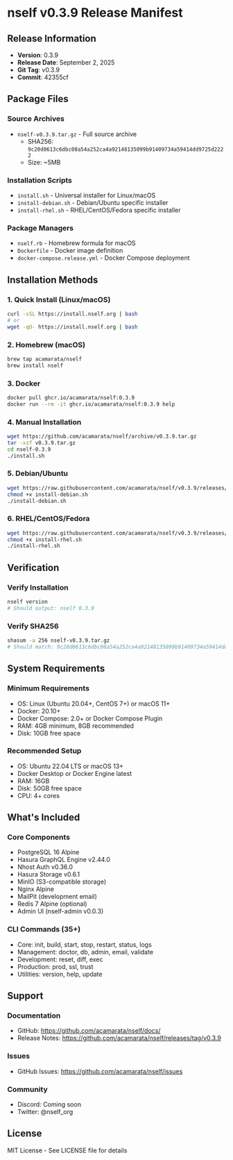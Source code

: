 # nself v0.3.9 Release Manifest

## Release Information
- **Version**: 0.3.9
- **Release Date**: September 2, 2025
- **Git Tag**: v0.3.9
- **Commit**: 42355cf

## Package Files

### Source Archives
- `nself-v0.3.9.tar.gz` - Full source archive
  - SHA256: `9c20d0613c6dbc08a54a252ca4a92148135099b91409734a59414dd9725d2222`
  - Size: ~5MB

### Installation Scripts
- `install.sh` - Universal installer for Linux/macOS
- `install-debian.sh` - Debian/Ubuntu specific installer
- `install-rhel.sh` - RHEL/CentOS/Fedora specific installer

### Package Managers
- `nself.rb` - Homebrew formula for macOS
- `Dockerfile` - Docker image definition
- `docker-compose.release.yml` - Docker Compose deployment

## Installation Methods

### 1. Quick Install (Linux/macOS)
```bash
curl -sSL https://install.nself.org | bash
# or
wget -qO- https://install.nself.org | bash
```

### 2. Homebrew (macOS)
```bash
brew tap acamarata/nself
brew install nself
```

### 3. Docker
```bash
docker pull ghcr.io/acamarata/nself:0.3.9
docker run --rm -it ghcr.io/acamarata/nself:0.3.9 help
```

### 4. Manual Installation
```bash
wget https://github.com/acamarata/nself/archive/v0.3.9.tar.gz
tar -xzf v0.3.9.tar.gz
cd nself-0.3.9
./install.sh
```

### 5. Debian/Ubuntu
```bash
wget https://raw.githubusercontent.com/acamarata/nself/v0.3.9/releases/v0.3.9/install-debian.sh
chmod +x install-debian.sh
./install-debian.sh
```

### 6. RHEL/CentOS/Fedora
```bash
wget https://raw.githubusercontent.com/acamarata/nself/v0.3.9/releases/v0.3.9/install-rhel.sh
chmod +x install-rhel.sh
./install-rhel.sh
```

## Verification

### Verify Installation
```bash
nself version
# Should output: nself 0.3.9
```

### Verify SHA256
```bash
shasum -a 256 nself-v0.3.9.tar.gz
# Should match: 9c20d0613c6dbc08a54a252ca4a92148135099b91409734a59414dd9725d2222
```

## System Requirements

### Minimum Requirements
- OS: Linux (Ubuntu 20.04+, CentOS 7+) or macOS 11+
- Docker: 20.10+
- Docker Compose: 2.0+ or Docker Compose Plugin
- RAM: 4GB minimum, 8GB recommended
- Disk: 10GB free space

### Recommended Setup
- OS: Ubuntu 22.04 LTS or macOS 13+
- Docker Desktop or Docker Engine latest
- RAM: 16GB
- Disk: 50GB free space
- CPU: 4+ cores

## What's Included

### Core Components
- PostgreSQL 16 Alpine
- Hasura GraphQL Engine v2.44.0
- Nhost Auth v0.36.0
- Hasura Storage v0.6.1
- MinIO (S3-compatible storage)
- Nginx Alpine
- MailPit (development email)
- Redis 7 Alpine (optional)
- Admin UI (nself-admin v0.0.3)

### CLI Commands (35+)
- Core: init, build, start, stop, restart, status, logs
- Management: doctor, db, admin, email, validate
- Development: reset, diff, exec
- Production: prod, ssl, trust
- Utilities: version, help, update

## Support

### Documentation
- GitHub: https://github.com/acamarata/nself/docs/
- Release Notes: https://github.com/acamarata/nself/releases/tag/v0.3.9

### Issues
- GitHub Issues: https://github.com/acamarata/nself/issues

### Community
- Discord: Coming soon
- Twitter: @nself_org

## License
MIT License - See LICENSE file for details